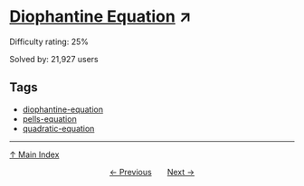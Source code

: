 # [Diophantine Equation](https://projecteuler.net/problem=66) ↗️

Difficulty rating: 25%

Solved by: 21,927 users
## Tags

- [diophantine-equation](../tags/diophantine-equation.md)
- [pells-equation](../tags/pells-equation.md)
- [quadratic-equation](../tags/quadratic-equation.md)



---

[↑ Main Index](../README.md)


<div align=center><a href='65.md'>← Previous</a> &nbsp;&nbsp; &nbsp;&nbsp;  <a href='67.md'>Next →</a></div>
